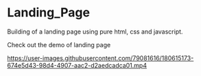 # Landing_Page
Building of a landing page using pure html, css and javascript.

Check out the demo of landing page

https://user-images.githubusercontent.com/79081616/180615173-674e5d43-98d4-4907-aac2-d2aedcadca01.mp4

